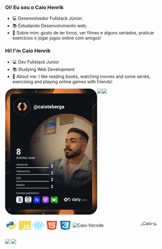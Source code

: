 ### Oi! Eu sou o Caio Henrik

- 💻 Desenvolvedor Fullstack Júnior;
- 📚 Estudando Desenvolvimento web;
- 💬 Sobre mim: gosto de ler livros, ver filmes e alguns seriados, praticar exercícios e jogar jogos online com amigos!

### Hi! I'm Caio Henrik 
- 💻 Dev Fullstack Junior
- 📚 Studying Web Development
- 💬 About me: I like reading books, watching movies and some series, exercising and playing online games with friends!

<div align="center" style="display: flex;">
  <a href="https://app.daily.dev/caioteberga"><img src="https://github.com/Caiohh/Caiohh/blob/main/devcard.svg" width="300" alt="Caio Teberga's Dev Card"/></a>
  <img height="190em" src="https://github-readme-stats.vercel.app/api?username=Caiohh&show_icons=true&theme=aura&include_all_commits=true&count_private=true"/>
  <img height="190em" src="https://github-readme-stats.vercel.app/api/top-langs/?username=Caiohh&layout=compact&langs_count=7&theme=aura"/>
  
   
</div>

  
  <div style="display: inline_block;"><br>
  <img align="center" alt="Caio-Python" height="30" width="40" src="https://raw.githubusercontent.com/devicons/devicon/master/icons/python/python-original.svg">
  <img align="center" alt="Caio-Js" height="30" width="40" src="https://raw.githubusercontent.com/devicons/devicon/master/icons/javascript/javascript-plain.svg">
  <img align="center" alt="Caio-React" height="30" width="40" src="https://raw.githubusercontent.com/devicons/devicon/master/icons/react/react-original.svg">
  <img align="center" alt="Caio-HTML" height="30" width="40" src="https://raw.githubusercontent.com/devicons/devicon/master/icons/html5/html5-original.svg">
  <img align="center" alt="Caio-CSS" height="30" width="40" src="https://raw.githubusercontent.com/devicons/devicon/master/icons/css3/css3-original.svg">
  <img align="center" alt="Caio-Vscode" height="30" width="40" src="https://cdn.jsdelivr.net/gh/devicons/devicon/icons/vscode/vscode-original.svg" />
  <img align="right" alt="Caio-pic" height="150" style="border-radius:50px;" src="https://cdn.discordapp.com/attachments/691810902286270514/942594290528440420/DVgif.gif">
</div>
  
  
  ##
  
  <div>     
    <a href="https://www.instagram.com/caio.hlemes/" target="_blank"><img src="https://img.shields.io/badge/-Instagram-%23E4405F?style=for-the-badge&logo=instagram&logoColor=white" target="_blank"></a>
    <a href="https://www.linkedin.com/in/caio-teberga-01b03a1a0/" target="_blank"><img src="https://img.shields.io/badge/-LinkedIn-%230077B5?style=for-the-badge&logo=linkedin&logoColor=white" target="_blank"></a> 
  </div>
